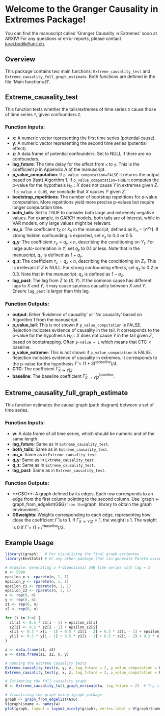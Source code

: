 # Welcome to the Granger Causality in Extremes Package!

You can find the manuscript called 'Granger Causality in Extremes' soon at ARXIV!
For any questions or error reports, please contact [juraj.bodik@unil.ch](mailto:juraj.bodik@unil.ch).

## Overview
This package contains two main functions: `Extreme_causality_test` and `Extreme_causality_full_graph_estimate`. Both functions are defined in the file 'Main functions.R'.

## Extreme_causality_test

This function tests whether the tails/extremes of time series `X` cause those of time series `Y`, given confounders `Z`.

### Function Inputs:
- **x**: A numeric vector representing the first time series (potential cause).
- **y**: A numeric vector representing the second time series (potential effect).
- **z**: A data.frame of potential confounders. Set to NULL if there are no confounders.
- **lag_future**: The time delay for the effect from `x` to `y`. This is the coefficient $p$ in Appendix A of the manuscript.
- **p_value_computation**: If `p_value_computation=FALSE` it returns the output based on (fast) Algorithm 1.  If `p_value_computation=TRUE` it computes the p-value for the hypothesis $H_0: X \text{ does not cause } Y \text{ in extremes given } Z$. If `p_value < 0.05`, we conclude that $X$ causes $Y$ given $Z$. 
- **bootstrap_repetitions**: The number of bootstrap repetitions for p-value computation. More repetitions yield more precise p-values but require longer computation time.
- **both_tails**: Set to TRUE to consider both large and extremely negative values. For example, in GARCH models, both tails are of interest, while in VAR models, only large values might be relevant.
- **nu_x**: The coefficient $\tau_X$ or $k_n$ in the manuscript, defined as $k_n = \lfloor n^{\nu_x} \rfloor$. If strong hidden confounding is expected, set $\nu_x$ to 0.4 or 0.5.
- **q_y**: The coefficient $\tau_y = q_y \times n$, describing the conditioning on $Y_t$. For large auto-correlation in $Y$, set $q_y$ to 0.1 or less. Note that in the manuscript, $q_y$ is defined as $1 - q_y$.
- **q_z**: The coefficient $\tau_z = q_z \times n$, describing the conditioning on $Z_t$. This is irrelevant if $Z$ is NULL. For strong confounding effects, set $q_z$ to 0.2 or 0.3. Note that in the manuscript, $q_z$ is defined as $1 - q_z$.
- **lag_past**: The lag from $Z$ to $(X, Y)$. If the common cause has different lags to $X$ and $Y$, it may cause spurious causality between $X$ and $Y$. Ensure `lag_past` is larger than this lag.

### Function Outputs:
- **output**: Either 'Evidence of causality' or 'No causality' based on Algorithm 1 from the manuscript.
- **p_value_tail**: This is not shown if `p_value_computation` is FALSE. Rejection indicates evidence of causality in the tail. It corresponds to the p-value for the hypothesis $H_0: X \text{ does not cause } Y \text{ in the tail given } Z$, based on bootstrapping. Often `p-value = 1` which means that $\text{CTC} < \text{baseline}$.
- **p_value_extreme**: This is not shown if `p_value_computation` is FALSE. Rejection indicates evidence of causality in extremes. It corresponds to the p-value for the hypothesis $\hat{\Gamma}< (1 +3 \hat{\Gamma}^{baseline})/4$.
- **CTC**: The coefficient $\hat{\Gamma}_{X \rightarrow Y | Z}$.
- **baseline**: The baseline coefficient $\hat{\Gamma}^{\text{baseline}}_{X \rightarrow Y | Z}$.

## Extreme_causality_full_graph_estimate

This function estimates the causal graph (path diagram) between a set of time series.

### Function Inputs:
- **w**: A data.frame of all time series, which should be numeric and of the same length.
- **lag_future**: Same as in `Extreme_causality_test`.
- **both_tails**: Same as in `Extreme_causality_test`.
- **nu_x**: Same as in `Extreme_causality_test`.
- **q_y**: Same as in `Extreme_causality_test`.
- **q_z**: Same as in `Extreme_causality_test`.
- **lag_past**: Same as in `Extreme_causality_test`.

### Function Outputs:
- **G$G**: A graph defined by its edges. Each row corresponds to an edge from the first column pointing to the second column. Use `graph <- graph_from_edgelist(G$G)` from the `igraph` library to obtain the graph environment.
- **G$weights**: Weights corresponding to each edge, representing how close the coefficient $\hat{\Gamma}$ is to 1. If $\hat{\Gamma}_{X \rightarrow Y | Z} = 1$, the weight is 1. The weight is 0 if $\hat{\Gamma} = \left(1 + \hat{\Gamma}^{\text{baseline}}\right) / 2$.

## Example Usage

```r
library(igraph)   # For visualizing the final graph estimates
library(EnvStats) # Or any other package that can generate Pareto noise

# Example: Generating a 4-dimensional VAR time series with lag = 2
n <- 5000
epsilon_x <- rpareto(n, 1, 1)
epsilon_y <- rpareto(n, 1, 1)
epsilon_z1 <- rpareto(n, 1, 1)
epsilon_z2 <- rpareto(n, 1, 1)
x <- rep(0, n)
y <- rep(0, n)
z1 <- rep(0, n)
z2 <- rep(0, n)

for (i in 3:n) {
  z1[i] <- 0.5 * z1[i - 1] + epsilon_z1[i]
  z2[i] <- 0.5 * z2[i - 1] + epsilon_z2[i]
  x[i] <- 0.5 * x[i - 1] + 0.5 * z1[i - 2] + 0.5 * z2[i - 1] + epsilon_x[i]
  y[i] <- 0.5 * y[i - 1] + 0.5 * z1[i - 1] + 0.5 * z2[i - 2] + 0.2 * x[i - 1] + epsilon_y[i]
}

z <- data.frame(z1, z2)
w <- data.frame(z1, z2, x, y)

# Running the extreme causality tests
Extreme_causality_test(x, y, z, lag_future = 2, p_value_computation = FALSE)
Extreme_causality_test(y, x, z, lag_future = 2, p_value_computation = FALSE)

# Estimating the full causality graph
G <- Extreme_causality_full_graph_estimate(w, lag_future = 2)  # Try it out also with lag = 1. You will see that the lagged edges disappear

# Visualizing the graph using igraph package
graph <- graph_from_edgelist(G$G)
V(graph)$name <- names(w)
plot(graph, layout = layout_nicely(graph), vertex.label = V(graph)$name)

